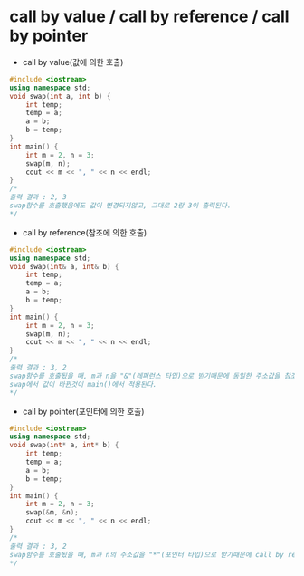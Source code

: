 # call by value / call by reference / call by pointer



* call by value(값에 의한 호출)

```c++
#include <iostream>
using namespace std;
void swap(int a, int b) {
    int temp;
    temp = a;
    a = b;
    b = temp;
}
int main() {
    int m = 2, n = 3;
    swap(m, n);
    cout << m << ", " << n << endl;
}
/*
출력 결과 : 2, 3
swap함수를 호출했음에도 값이 변경되지않고, 그대로 2랑 3이 출력된다.
*/
```



* call by reference(참조에 의한 호출)

```c++
#include <iostream>
using namespace std;
void swap(int& a, int& b) {
    int temp;
    temp = a;
    a = b;
    b = temp;
}
int main() {
    int m = 2, n = 3;
    swap(m, n);
    cout << m << ", " << n << endl;
}
/*
출력 결과 : 3, 2
swap함수를 호출됬을 때, m과 n을 "&"(레퍼런스 타입)으로 받기때문에 동일한 주소값을 참조한 변수가 생성되기떄문에
swap에서 값이 바뀐것이 main()에서 적용된다.
*/
```



* call by pointer(포인터에 의한 호출)

```c++
#include <iostream>
using namespace std;
void swap(int* a, int* b) {
    int temp;
    temp = a;
    a = b;
    b = temp;
}
int main() {
    int m = 2, n = 3;
    swap(&m, &n);
    cout << m << ", " << n << endl;
}
/*
출력 결과 : 3, 2
swap함수를 호출됬을 때, m과 n의 주소값을 "*"(포인터 타입)으로 받기때문에 call by reference와 동일한 결과를 띄울 수 있게된다.
*/
```

